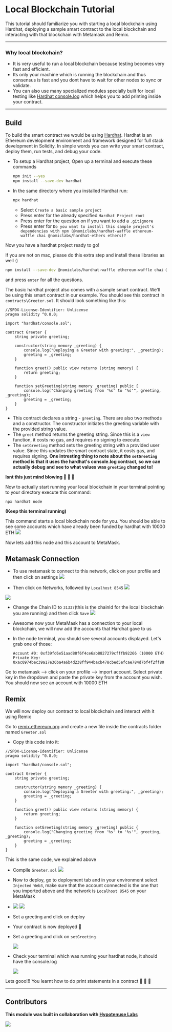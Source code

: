 # Local Blockchain Tutorial

This tutorial should familiarize you with starting a local blockchain using Hardhat, deploying a sample smart contract to the local blockchain and interacting with that blockchain with Metamask and Remix.

---

### Why local blockchain?

- It is very useful to run a local blockchain because testing becomes very fast and efficient.
- Its only your machine which is running the blockchain and thus consensus is fast and you dont have to wait for other nodes to sync or validate.
- You can also use many specialized modules specially built for local testing like [Hardhat console.log](https://hardhat.org/tutorial/debugging-with-hardhat-network.html) which helps you to add printing inside your contract.

---

## Build

To build the smart contract we would be using [Hardhat](https://hardhat.org/). Hardhat is an Ethereum development environment and framework designed for full stack development in Solidity. In simple words you can write your smart contract, deploy them, run tests, and debug your code.

- To setup a Hardhat project, Open up a terminal and execute these commands

  ```bash
  npm init --yes
  npm install --save-dev hardhat
  ```

- In the same directory where you installed Hardhat run:

  ```bash
  npx hardhat
  ```

  - Select `Create a basic sample project`
  - Press enter for the already specified `Hardhat Project root`
  - Press enter for the question on if you want to add a `.gitignore`
  - Press enter for `Do you want to install this sample project's dependencies with npm (@nomiclabs/hardhat-waffle ethereum-waffle chai @nomiclabs/hardhat-ethers ethers)?`

Now you have a hardhat project ready to go!

If you are not on mac, please do this extra step and install these libraries as well :)

```bash
npm install --save-dev @nomiclabs/hardhat-waffle ethereum-waffle chai @nomiclabs/hardhat-ethers ethers
```

and press `enter` for all the questions.

The basic hardhat project also comes with a sample smart contract. We'll be using this smart contract in our example. You should see this contract in `contracts\Greeter.sol`. It should look something like this:

```Solidity
//SPDX-License-Identifier: Unlicense
pragma solidity ^0.8.0;

import "hardhat/console.sol";

contract Greeter {
    string private greeting;

    constructor(string memory _greeting) {
        console.log("Deploying a Greeter with greeting:", _greeting);
        greeting = _greeting;
    }

    function greet() public view returns (string memory) {
        return greeting;
    }

    function setGreeting(string memory _greeting) public {
        console.log("Changing greeting from '%s' to '%s'", greeting, _greeting);
        greeting = _greeting;
    }
}

```

- This contract declares a string - `greeting`. There are also two methods and a constructor. The constructor initiates the greeting variable with the provided string value. 
- The `greet` method returns the greeting string. Since this is a `view` function, it costs no gas, and requires no signing to execute.
- The `setGreeting` method sets the greeting string with a provided user value. Since this updates the smart contract state, it costs gas, and requires signing.
**One intresting thing to note about the `setGreeting` method is that it uses the hardhat's console.log contract, so we can actually debug and see to what values was `greeting` changed to!**

**Isnt this just mind blowing 🤯 🤯 🤯**

Now to actually start running your local blockchain in your terminal pointing to your directory execute this command:

```bash
npx hardhat node
```

**(Keep this terminal running)**

This command starts a local blockchain node for you.
You should be able to see some accounts which have already been funded by hardhat with 10000 ETH
![](https://i.imgur.com/NkwsCXn.png)

Now lets add this node and this account to MetaMask.

## Metamask Connection

- To use metamask to connect to this network, click on your profile and then click on settings
  ![](https://i.imgur.com/rZi6Ofi.png)

- Then click on Networks, followed by `Localhost 8545`
  ![](https://i.imgur.com/X74AcuZ.png)

![](https://i.imgur.com/9SjtWCu.png)

- Change the Chain ID to `31337`(this is the chainId for the local blockchain you are running) and then click `Save`
  ![](https://i.imgur.com/Dt6py3h.png)

- Awesome now your MetaMask has a connection to your local blockchain, we will now add the accounts that Hardhat gave to us
- In the node terminal, you should see several accounts displayed. Let's grab one of those:

  ```Shell
  Account #0: 0xf39fd6e51aad88f6f4ce6ab8827279cfffb92266 (10000 ETH)
  Private Key: 0xac0974bec39a17e36ba4a6b4d238ff944bacb478cbed5efcae784d7bf4f2ff80
  ```

Go to metamask --> click on your profile --> import account. Select private key in the dropdown and paste the private key from the account you wish. You should now see an account with 10000 ETH

## Remix

We will now deploy our contract to local blockchain and interact with it using Remix

Go to [remix.ethereum.org](<[remix.ethereum.org](https://remix.ethereum.org/#optimize=false&runs=200&evmVersion=null&version=soljson-v0.8.7+commit.e28d00a7.js)>) and create a new file inside the contracts folder named `Greeter.sol`

- Copy this code into it:

```Solidity
//SPDX-License-Identifier: Unlicense
pragma solidity ^0.8.0;

import "hardhat/console.sol";

contract Greeter {
    string private greeting;

    constructor(string memory _greeting) {
        console.log("Deploying a Greeter with greeting:", _greeting);
        greeting = _greeting;
    }

    function greet() public view returns (string memory) {
        return greeting;
    }

    function setGreeting(string memory _greeting) public {
        console.log("Changing greeting from '%s' to '%s'", greeting, _greeting);
        greeting = _greeting;
    }
}

```

This is the same code, we explained above

- Compile `Greeter.sol`
  ![](https://i.imgur.com/bhAwIRf.png)

- Now to deploy, go to deployment tab and in your environment select `Injected Web3`, make sure that the account connected is the one that you imported above and the network is `Localhost 8545` on your MetaMask
- 
  ![](https://i.imgur.com/zgGKlQm.png)
  ![](https://i.imgur.com/qrJTtLi.png)

- Set a greeting and click on deploy

- Your contract is now deployed 🎉

- Set a greeting and click on `setGreeting`

  ![](https://i.imgur.com/Rkc6tOH.png)

- Check your terminal which was running your hardhat node, it should have the console.log

    ![](https://i.imgur.com/zgD7fo7.png)

Lets gooo!!! You learnt how to do print statements in a contract 🚀 🚀 🚀

---

## Contributors

**This module was built in collaboration with [Hypotenuse Labs](https://hypotenuse.ca/)**

![](https://i.imgur.com/Ewwk3Iz.png)
